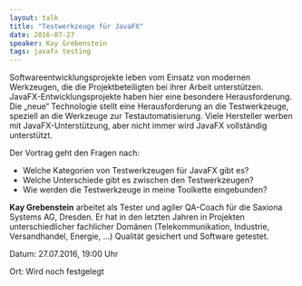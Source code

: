 ```yaml
---
layout: talk
title: "Testwerkzeuge für JavaFX"
date: 2016-07-27
speaker: Kay Grebenstein
tags: javafx testing
---
```


Softwareentwicklungsprojekte leben vom Einsatz von modernen Werkzeugen, 
die die Projektbeteiligten bei ihrer Arbeit unterstützen. 
JavaFX-Entwicklungsprojekte haben hier eine besondere Herausforderung. 
Die „neue“ Technologie stellt eine Herausforderung an die Testwerkzeuge, 
speziell an die Werkzeuge zur Testautomatisierung. 
Viele Hersteller werben mit JavaFX-Unterstützung, 
aber nicht immer wird JavaFX vollständig unterstützt. 

Der Vortrag geht den Fragen nach: 

- Welche Kategorien von Testwerkzeugen für JavaFX gibt es? 
- Welche Unterschiede gibt es zwischen den Testwerkzeugen? 
- Wie werden die Testwerkzeuge in meine Toolkette eingebunden?


**Kay Grebenstein** arbeitet als Tester und agiler QA-Coach für die Saxiona Systems AG, Dresden. 
Er hat in den letzten Jahren in Projekten unterschiedlicher fachlicher Domänen 
(Telekommunikation, Industrie, Versandhandel, Energie, …) Qualität gesichert und Software getestet.


Datum: 27.07.2016, 19:00 Uhr

Ort: Wird noch festgelegt
